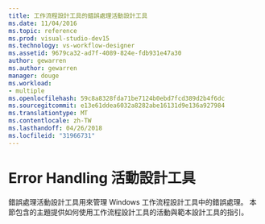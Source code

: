 ```yaml
---
title: 工作流程設計工具的錯誤處理活動設計工具
ms.date: 11/04/2016
ms.topic: reference
ms.prod: visual-studio-dev15
ms.technology: vs-workflow-designer
ms.assetid: 9679ca32-ad7f-4089-824e-fdb931e47a30
author: gewarren
ms.author: gewarren
manager: douge
ms.workload:
- multiple
ms.openlocfilehash: 59c8a8328fda71be7124b0ebd7fcd389d2b4f6dc
ms.sourcegitcommit: e13e61ddea6032a8282abe16131d9e136a927984
ms.translationtype: MT
ms.contentlocale: zh-TW
ms.lasthandoff: 04/26/2018
ms.locfileid: "31966731"
---
```

# <a name="error-handling-activity-designers"></a>Error Handling 活動設計工具

錯誤處理活動設計工具用來管理 Windows 工作流程設計工具中的錯誤處理。 本節包含的主題提供如何使用工作流程設計工具的活動與範本設計工具的指引。